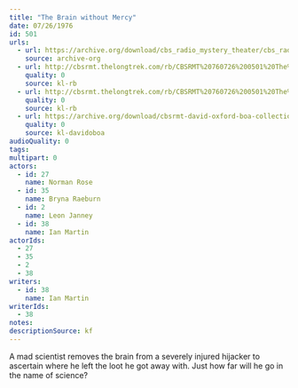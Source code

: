 ```yaml
---
title: "The Brain without Mercy"
date: 07/26/1976
id: 501
urls: 
  - url: https://archive.org/download/cbs_radio_mystery_theater/cbs_radio_mystery_theater-0501-0550.zip/cbs_radio_mystery_theater-0501-0550%2Fcbsrmt_0501_the_brain_without_mercy.mp3
    source: archive-org
  - url: http://cbsrmt.thelongtrek.com/rb/CBSRMT%20760726%200501%20The%20Brain%20Without%20Mercy_wuwm.mp3
    quality: 0
    source: kl-rb
  - url: http://cbsrmt.thelongtrek.com/rb/CBSRMT%20760726%200501%20The%20Brain%20Without%20Mercy_wbbm_rb.mp3
    quality: 0
    source: kl-rb
  - url: https://archive.org/download/cbsrmt-david-oxford-boa-collection/CBSRMT-760726-0501-The-Brain-Without-Mercy-(128-44)_WUWM-FM-{BoA}.mp3
    quality: 0
    source: kl-davidoboa
audioQuality: 0
tags: 
multipart: 0
actors:  
  - id: 27
    name: Norman Rose  
  - id: 35
    name: Bryna Raeburn  
  - id: 2
    name: Leon Janney  
  - id: 38
    name: Ian Martin
actorIds:  
  - 27  
  - 35  
  - 2  
  - 38
writers:  
  - id: 38
    name: Ian Martin
writerIds:  
  - 38
notes: 
descriptionSource: kf
---
```

A mad scientist removes the brain from a severely injured hijacker to ascertain where he left the loot he got away with. Just how far will he go in the name of science?